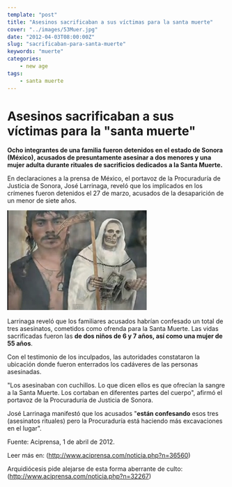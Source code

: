 ```yaml
---
template: "post"
title: "Asesinos sacrificaban a sus víctimas para la santa muerte"
cover: "../images/53Muer.jpg"
date: "2012-04-03T08:00:00Z"
slug: "sacrificaban-para-santa-muerte"
keywords: "muerte"
categories: 
    - new age
tags: 
    - santa muerte
---
```


# Asesinos sacrificaban a sus víctimas para la "santa muerte"
**Ocho integrantes de una familia fueron detenidos en el estado de Sonora (México), acusados de presuntamente asesinar a dos menores y una mujer adulta durante rituales de sacrificios dedicados a la Santa Muerte.**

En declaraciones a la prensa de México, el portavoz de la Procuraduría de Justicia de Sonora, José Larrinaga, reveló que los implicados en los crímenes fueron detenidos el 27 de marzo, acusados de la desaparición de un menor de siete años.


![Muerte](../images/53Muer.jpg) 

Larrinaga reveló que los familiares acusados habrían confesado un total de tres asesinatos, cometidos como ofrenda para la Santa Muerte. Las vidas sacrificadas fueron las **de dos niños de 6 y 7 años, así como una mujer de 55 años**.

Con el testimonio de los inculpados, las autoridades constataron la ubicación donde fueron enterrados los cadáveres de las personas asesinadas.

"Los asesinaban con cuchillos. Lo que dicen ellos es que ofrecían la sangre a la Santa Muerte. Los cortaban en diferentes partes del cuerpo", afirmó el portavoz de la Procuraduría de Justicia de Sonora.

José Larrinaga manifestó que los acusados "**están confesando** esos tres (asesinatos rituales) pero la Procuraduría está haciendo más excavaciones en el lugar".

Fuente: Aciprensa, 1 de abril de 2012.


Leer más en: (http://www.aciprensa.com/noticia.php?n=36560)

Arquidiócesis pide alejarse de esta forma aberrante de culto:
(http://www.aciprensa.com/noticia.php?n=32267)

